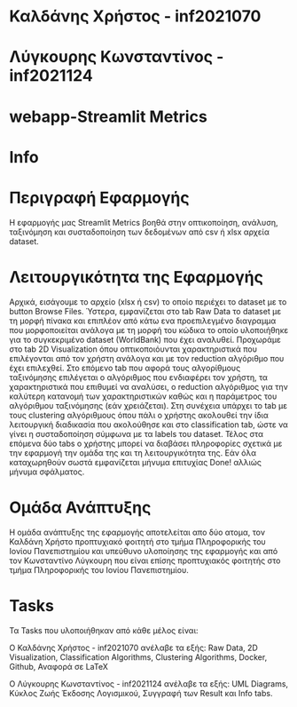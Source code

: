 # Καλδάνης Χρήστος - inf2021070
# Λύγκουρης Κωνσταντίνος - inf2021124
# webapp-Streamlit Metrics
# Info

# Περιγραφή Εφαρμογής
Η εφαρμογής μας Streamlit Metrics βοηθά στην οπτικοποίηση, ανάλυση, ταξινόμηση και συσταδοποίηση των δεδομένων από csv ή xlsx αρχεία dataset.

# Λειτουργικότητα της Εφαρμογής
Αρχικά, εισάγουμε το αρχείο (xlsx ή csv) το οποίο περιέχει το dataset με το button Βrowse Files. Ύστερα, εμφανίζεται στo tab Raw Data το dataset με τη μορφή πίνακα και επιπλέον από κάτω ενα προεπιλεγμένο διαγραμμα που μορφοποιείται ανάλογα με τη μορφή του κώδικα το οποίο υλοποιήθηκε για το συγκεκριμένο dataset (WorldBank) που έχει αναλυθεί. Προχωράμε στο tab 2D Visualization όπου οπτικοποιόυνται χαρακτηριστικά που επιλέγονται από τον χρήστη ανάλογα και με τον reduction αλγόριθμο που έχει επιλεχθεί. Στο επόμενο tab που αφορά τους αλγορίθμους ταξινόμησης επιλέγεται ο αλγόριθμος που ενδιαφέρει τον χρήστη, τα χαρακτηριστικά που επιθυμεί να αναλύσει, ο reduction αλγόριθμος για την καλύτερη κατανομή των χαρακτηριστικών καθώς και η παράμετρος του αλγόριθμου ταξινόμησης (εάν χρειάζεται). Στη συνέχεια υπάρχει το tab με τους clustering αλγόριθμους όπου πάλι ο χρήστης ακολουθεί την ίδια λειτουργική διαδικασία που ακολούθησε και στο classification tab, ώστε να γίνει η συσταδοποίηση σύμφωνα με τα labels του dataset. Τέλος στα επόμενα δύο tabs ο χρήστης μπορεί να διαβάσει πληροφορίες σχετικά με την εφαρμογή την ομάδα της και τη λειτουργικότητα της. Εάν όλα καταχωρηθούν σωστά εμφανίζεται μήνυμα επιτυχίας Done! αλλιώς μήνυμα σφάλματος.

# Ομάδα Ανάπτυξης
Η ομάδα ανάπτυξης της εφαρμογής αποτελείται απο δύο ατομα, τον Καλδάνη Χρήστο προπτυχιακό φοιτητή στο τμήμα Πληροφορικής του Ιονίου Πανεπιστημίου και υπεύθυνο υλοποίησης της εφαρμογής και από τον Κωνσταντίνο Λύγκουρη που είναι επίσης προπτυχιακός φοιτητής στο τμήμα Πληροφορικής του Ιονίου Πανεπιστημίου.

# Tasks
Τα Tasks που υλοποιήθηκαν από κάθε μέλος είναι:

O Καλδάνης Χρήστος - inf2021070 ανέλαβε τα εξής: Raw Data, 2D Visualization, Classification Algorithms, Clustering Algorithms, Docker, Github, Αναφορά σε LaTeX

O Λύγκουρης Κωνσταντίνος - inf2021124 ανέλαβε τα εξής: UML Diagrams, Κύκλος Ζωής Έκδοσης Λογισμικού, Συγγραφή των Result και Info tabs.
